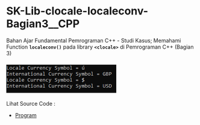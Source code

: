 # SK-Lib-clocale-localeconv-Bagian3__CPP
Bahan Ajar Fundamental Pemrograman C++ - Studi Kasus; Memahami Function <code><b>localeconv()</code></b> pada library <code><b>&lt;clocale></code></b> di Pemrograman C++ (Bagian 3)<br><br>
<img src="https://github.com/RizkyKhapidsyah/SK-Lib-clocale-localeconv-Bagian3__CPP/blob/master/SK-Lib-clocale-localeconv-Bagian3__CPP/result/001.PNG"><br><br>
Lihat Source Code : <br>
- <a href="https://github.com/RizkyKhapidsyah/SK-Lib-clocale-localeconv-Bagian3__CPP/blob/master/SK-Lib-clocale-localeconv-Bagian3__CPP/Source.cpp">Program</a>
